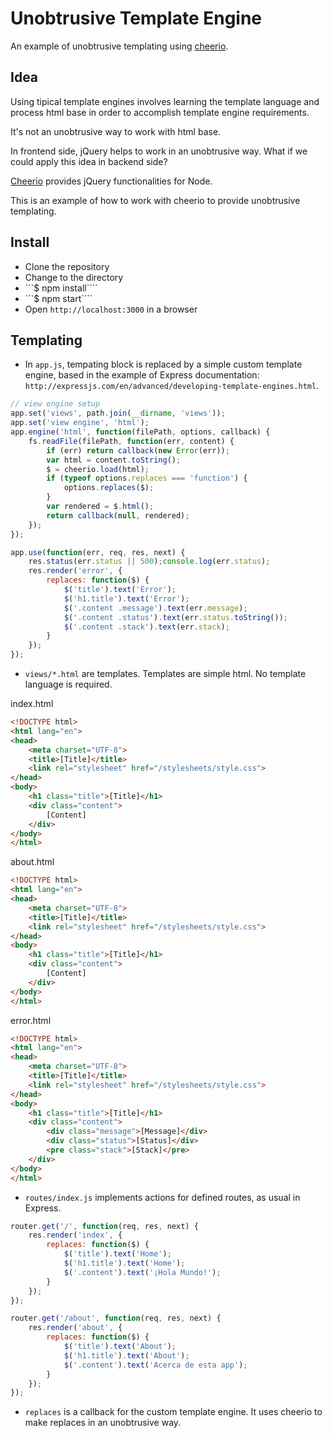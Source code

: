 # Unobtrusive Template Engine
An example of unobtrusive templating using [cheerio](https://github.com/cheeriojs/cheerio).

## Idea
Using tipical template engines involves learning the template language and process html base in order to accomplish template engine requirements.

It's not an unobtrusive way to work with html base.

In frontend side, jQuery helps to work in an unobtrusive way. What if we could apply this idea in backend side?

[Cheerio](https://github.com/cheeriojs/cheerio) provides jQuery functionalities for Node.

This is an example of how to work with cheerio to provide unobtrusive templating.

## Install
- Clone the repository
- Change to the directory
- ```$ npm install````
- ```$ npm start````
- Open ```http://localhost:3000``` in a browser

## Templating
- In ```app.js```, tempating block is replaced by a simple custom template engine, based in the example of Express documentation: ```http://expressjs.com/en/advanced/developing-template-engines.html```.

```javascript
// view engine setup
app.set('views', path.join(__dirname, 'views'));
app.set('view engine', 'html');
app.engine('html', function(filePath, options, callback) {
    fs.readFile(filePath, function(err, content) {
        if (err) return callback(new Error(err));
        var html = content.toString();
        $ = cheerio.load(html);
        if (typeof options.replaces === 'function') {
            options.replaces($);
        }
        var rendered = $.html();
        return callback(null, rendered);
    });
});

app.use(function(err, req, res, next) {
    res.status(err.status || 500);console.log(err.status);
    res.render('error', {
        replaces: function($) {
            $('title').text('Error');
            $('h1.title').text('Error');
            $('.content .message').text(err.message);
            $('.content .status').text(err.status.toString());
            $('.content .stack').text(err.stack);
        }
    });
});
```

- ```views/*.html``` are templates. Templates are simple html. No template language is required.

index.html
```html
<!DOCTYPE html>
<html lang="en">
<head>
    <meta charset="UTF-8">
    <title>[Title]</title>
    <link rel="stylesheet" href="/stylesheets/style.css">
</head>
<body>
    <h1 class="title">[Title]</h1>
    <div class="content">
        [Content]
    </div>
</body>
</html>
```

about.html
```html
<!DOCTYPE html>
<html lang="en">
<head>
    <meta charset="UTF-8">
    <title>[Title]</title>
    <link rel="stylesheet" href="/stylesheets/style.css">
</head>
<body>
    <h1 class="title">[Title]</h1>
    <div class="content">
        [Content]
    </div>
</body>
</html>
```

error.html
```html
<!DOCTYPE html>
<html lang="en">
<head>
    <meta charset="UTF-8">
    <title>[Title]</title>
    <link rel="stylesheet" href="/stylesheets/style.css">
</head>
<body>
    <h1 class="title">[Title]</h1>
    <div class="content">
        <div class="message">[Message]</div>
        <div class="status">[Status]</div>
        <pre class="stack">[Stack]</pre>
    </div>
</body>
</html>
```


- ```routes/index.js``` implements actions for defined routes, as usual in Express.

```javascript
router.get('/', function(req, res, next) {
    res.render('index', {
        replaces: function($) {
            $('title').text('Home');
            $('h1.title').text('Home');
            $('.content').text('¡Hola Mundo!');
        }
    });
});

router.get('/about', function(req, res, next) {
    res.render('about', {
        replaces: function($) {
            $('title').text('About');
            $('h1.title').text('About');
            $('.content').text('Acerca de esta app');
        }
    });
});
```

- ```replaces``` is a callback for the custom template engine. It uses cheerio to make replaces in an unobtrusive way.
